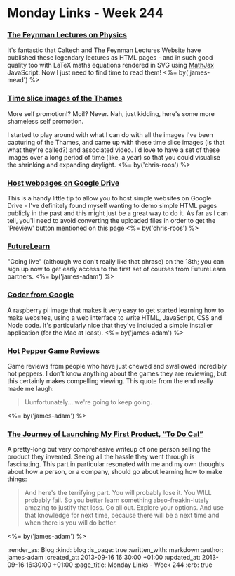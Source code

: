 Monday Links - Week 244
==================

### [The Feynman Lectures on Physics](http://feynmanlectures.caltech.edu/)

It's fantastic that Caltech and The Feynman Lectures Website have published these legendary lectures as HTML pages - and in such good quality too with LaTeX maths equations rendered in SVG using [MathJax](http://www.mathjax.org/) JavaScript. Now I just need to find time to read them! <%= by('james-mead') %>


### [Time slice images of the Thames](http://chrisroos.co.uk/blog/2013-09-15-time-slice-images-of-the-thames)

More self promotion!? Moi!? Never. Nah, just kidding, here's some more shameless self promotion.

I started to play around with what I can do with all the images I've been capturing of the Thames, and came up with these time slice images (is that what they're called?) and associated video. I'd love to have a set of these images over a long period of time (like, a year) so that you could visualise the shrinking and expanding daylight. <%= by('chris-roos') %>


### [Host webpages on Google Drive](https://googledrive.com/host/0B716ywBKT84AMXBENXlnYmJISlE/GoogleDriveHosting.html)

This is a handy little tip to allow you to host simple websites on Google Drive - I've definitely found myself wanting to demo simple HTML pages publicly in the past and this might just be a great way to do it. As far as I can tell, you'll need to avoid converting the uploaded files in order to get the 'Preview' button mentioned on this page <%= by('chris-roos') %>


### [FutureLearn](https://www.futurelearn.com/)

"Going live" (although we don't really like that phrase) on the 18th; you can sign up now to get early access to the first set of courses from FutureLearn partners. <%= by('james-adam') %>


### [Coder from Google](http://googlecreativelab.github.io/coder/)

A raspberry pi image that makes it very easy to get started learning how to make websites, using a web interface to write HTML, JavaScript, CSS and Node code. It's particularly nice that they've included a simple installer application (for the Mac at least). <%= by('james-adam') %>


### [Hot Pepper Game Reviews](http://www.youtube.com/watch?v=cTMIgyUZDDk)

Game reviews from people who have just chewed and swallowed incredibly hot peppers. I don't know anything about the games they are reviewing, but this certainly makes compelling viewing. This quote from the end really made me laugh:

> Uunfortunately... we're going to keep going.

<%= by('james-adam') %>


### [The Journey of Launching My First Product, “To Do Cal”](http://www.chrisnorstrom.com/2013/08/the-journey-of-launching-my-first-product-to-do-cal/)

A pretty-long but very comprehesive writeup of one person selling the product they invented. Seeing all the hassle they went through is fascinating. This part in particular resonated with me and my own thoughts about how a person, or a company, should go about learning how to make things:

> And here's the terrifying part. You will probably lose it. You WILL probably fail. So you better learn something abso-freakin-lutely amazing to justify that loss. Go all out. Explore your options. And use that knowledge for next time, because there will be a next time and when there is you will do better.

<%= by('james-adam') %>


:render_as: Blog
:kind: blog
:is_page: true
:written_with: markdown
:author: james-adam
:created_at: 2013-09-16 16:30:00 +01:00
:updated_at: 2013-09-16 16:30:00 +01:00
:page_title: Monday Links - Week 244
:erb: true
